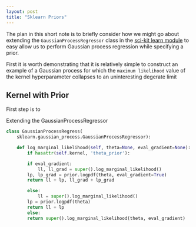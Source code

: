 ```yaml
---
layout: post
title: "Sklearn Priors"
---
```


The plan in this short note is to briefly consider how we might go about
extending the `GaussianProcessRegressor` class in the [sci-kit learn module]("")
to easy allow us to perform Gaussian process regression while specifying a prior.

First it is worth demonstrating that it is relatively simple to construct an example
of a Gaussian process for which the `maximum likelihood` value of the kernel
hyperparameter collapses to an uninteresting degerate limit

Kernel with Prior
-----------------
First step is to

Extending the GaussianProcessRegressor

```python
class GaussianProcessRegress(
    sklearn.gaussian_process.GaussianProcessRegressor):

    def log_marginal_likelihood(self, theta=None, eval_gradient=None):
        if hasattr(self.kernel, 'theta_prior'):

	    if eval_gradient:
	        ll, ll_grad = super().log_marginal_likelihood()
		lp, lp_grad = prior.logpdf(theta, eval_gradient=True)
		return ll + lp, ll_grad + lp_grad

	    else:
	        ll = super().log_marginal_likelihood()
		lp = prior.logpdf(theta)
		return ll + lp
        else:
	    return super().log_marginal_likelihood(theta, eval_gradient)
```